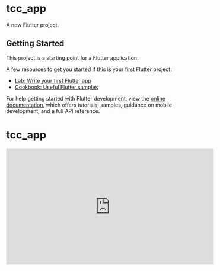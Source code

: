 # tcc_app

A new Flutter project.

## Getting Started

This project is a starting point for a Flutter application.

A few resources to get you started if this is your first Flutter project:

- [Lab: Write your first Flutter app](https://docs.flutter.dev/get-started/codelab)
- [Cookbook: Useful Flutter samples](https://docs.flutter.dev/cookbook)

For help getting started with Flutter development, view the
[online documentation](https://docs.flutter.dev/), which offers tutorials,
samples, guidance on mobile development, and a full API reference.
# tcc_app

<iframe width="560" height="315" src="https://youtu.be/bIHjkbhQmd8" frameborder="0" allow="accelerometer; autoplay; clipboard-write; encrypted-media; gyroscope; picture-in-picture" allowfullscreen></iframe>
